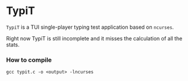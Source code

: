 # TypiT
`TypiT` is a TUI single-player typing test application based on `ncurses`.

Right now TypiT is still incomplete and it misses the calculation of all the stats.

### How to compile
`gcc typit.c -o <output> -lncurses`
